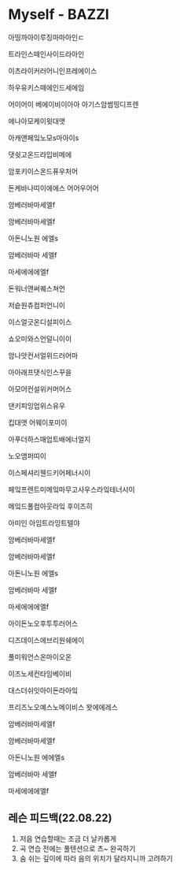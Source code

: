 # Myself - BAZZI

아띵까아이루징마마아인ㄷ

트라인스떼인사이드라아인

이츠라이커러어니인프레에이스

하우유키스떼에인드세에임

어이어이 베에이비이아아 아기스암썸띵디프렌

에나아모케이윗대앳

아캐앤페잌노모s마아이s

댓쉿고온드라입비메에

암포키이스온드퓨우처어

돈케바나띠이에에스 어어우어어

암베러바마세엘f

암베러바마세엘f

아돈니노원 에엘s

암베러바마 세엘f

마세에에에엘f



돈워너앤써퀘스쳐언

저슽원츄컴퍼언니이

이스얼긋온디설피이스

쇼오미와스언덜니이이

암나앗컨서얼위드러어마

아아래프댓식인스꾸을

아모어컨설위커머어스

댄키피잉업위스유우

킵대앳 어웨이포미이

아푸더하스매업트배에너얼지

노오앰퍼띠이

이스페셔리웬드키어페너시이

페잌프렌트미메잌마무고사우스라잌테너시이

메잌드풀컴아웃라잌 후이즈히

아미인 아임트라잉트텔야

암베러바마세엘f

암베러바마세엘f

아돈니노원 에엘s

암베러바마 세엘f

마세에에에엘f



아이돈노오후투투러어스

디즈데이스에브리원쉐에이

풀미워언스온마이오온

이즈노세컨타임베이비

대스더쉬잇아이돈라아잌

프리즈노오예스노메이비스 왓에에레스



암베러바마세엘f

암베러바마세엘f

아돈니노원 에에엘s

암베러바마 세엘f

마세에에에엘f



## 레슨 피드백(22.08.22)

1. 저음 연습할때는 조금 더 날카롭게
2. 곡 연습 전에는 풀텐션으로 츠~ 완곡하기
3. 숨 쉬는 깊이에 따라 음의 위치가 달라지니까 고려하기
